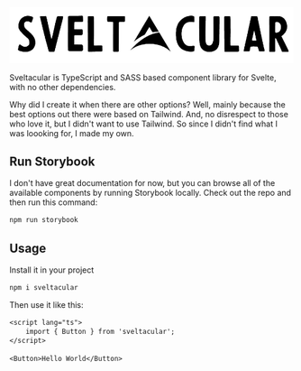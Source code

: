 ![Sveltacular](https://raw.githubusercontent.com/jasonbyrne/sveltacular/main/static/sveltacular.png)

Sveltacular is TypeScript and SASS based component library for Svelte, with no other dependencies.

Why did I create it when there are other options? Well, mainly because the best options out there were based on Tailwind. And, no disrespect to those who love it, but I didn't want to use Tailwind. So since I didn't find what I was loooking for, I made my own.

## Run Storybook

I don't have great documentation for now, but you can browse all of the available components by running Storybook locally. Check out the repo and then run this command:

```bash
npm run storybook
```

## Usage

Install it in your project

```bash
npm i sveltacular
```

Then use it like this:

```svelte
<script lang="ts">
	import { Button } from 'sveltacular';
</script>

<Button>Hello World</Button>
```
